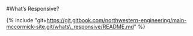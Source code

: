 #What’s Responsive?

{% include "git+https://git.gitbook.com/northwestern-engineering/main-mccormick-site.git/whats\_responsive/README.md" %}



